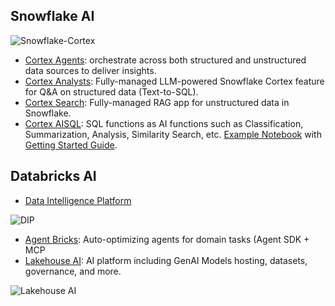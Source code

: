 ## Snowflake AI

![Snowflake-Cortex](https://i.postimg.cc/xCzt8sqX/snowflake-cortex.jpg)

- [Cortex Agents](https://docs.snowflake.com/en/user-guide/snowflake-cortex/cortex-agents): orchestrate across both structured and unstructured data sources to deliver insights.
- [Cortex Analysts](https://docs.snowflake.com/en/user-guide/snowflake-cortex/cortex-analyst): Fully-managed LLM-powered Snowflake Cortex feature for Q&A on structured data (Text-to-SQL).
- [Cortex Search](https://docs.snowflake.com/en/user-guide/snowflake-cortex/cortex-search/cortex-search-overview): Fully-managed RAG app for unstructured data in Snowflake.
- [Cortex AISQL](https://docs.snowflake.com/en/user-guide/snowflake-cortex/aisql): SQL functions as AI functions such as Classification, Summarization, Analysis, Similarity Search, etc. [Example Notebook](https://github.com/Snowflake-Labs/sfguide-getting-started-with-cortex-aisql/blob/main/) with [Getting Started Guide](https://github.com/Snowflake-Labs/sfguide-getting-started-with-cortex-aisql/tree/main).

## Databricks AI

- [Data Intelligence Platform](https://www.databricks.com/blog/what-is-a-data-intelligence-platform)

![DIP](https://www.databricks.com/sites/default/files/styles/max_1000x1000/public/2025-04/what-is-a-data-intelligence-platform-2x.png)

- [Agent Bricks](https://docs.databricks.com/aws/en/generative-ai/agent-bricks/): Auto-optimizing agents for domain tasks (Agent SDK + MCP
- [Lakehouse AI](https://www.databricks.com/blog/lakehouse-ai): AI platform including GenAI Models hosting, datasets, governance, and more.

![Lakehouse AI](https://www.databricks.com/sites/default/files/inline-images/image1_3.png)